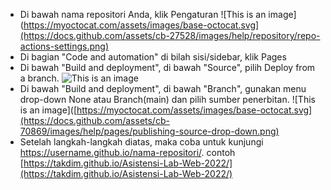 - Di bawah nama repositori Anda, klik Pengaturan
![This is an image](https://myoctocat.com/assets/images/base-octocat.svg](https://docs.github.com/assets/cb-27528/images/help/repository/repo-actions-settings.png)  
- Di bagian "Code and automation" di bilah sisi/sidebar, klik Pages  
- Di bawah "Build and deployment", di bawah "Source", pilih Deploy from a branch.
![This is an image](https://docs.github.com/assets/cb-70869/images/help/pages/publishing-source-drop-down.png)  
- Di bawah "Build and deployment", di bawah "Branch", gunakan menu drop-down None atau Branch(main) dan pilih sumber penerbitan.
![This is an image]([https://myoctocat.com/assets/images/base-octocat.svg](https://docs.github.com/assets/cb-70869/images/help/pages/publishing-source-drop-down.png)
- Setelah langkah-langkah diatas, maka coba untuk kunjungi https://username.github.io/nama-repositori/. contoh [https://takdim.github.io/Asistensi-Lab-Web-2022/](https://takdim.github.io/Asistensi-Lab-Web-2022/)
